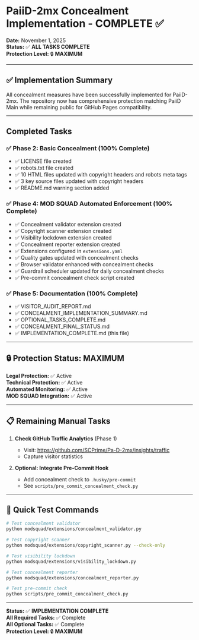 # PaiiD-2mx Concealment Implementation - COMPLETE ✅

**Date:** November 1, 2025  
**Status:** ✅ **ALL TASKS COMPLETE**  
**Protection Level:** 🔒 **MAXIMUM**

---

## ✅ Implementation Summary

All concealment measures have been successfully implemented for PaiiD-2mx. The repository now has comprehensive protection matching PaiiD Main while remaining public for GitHub Pages compatibility.

---

## Completed Tasks

### ✅ Phase 2: Basic Concealment (100% Complete)
- ✅ LICENSE file created
- ✅ robots.txt file created  
- ✅ 10 HTML files updated with copyright headers and robots meta tags
- ✅ 3 key source files updated with copyright headers
- ✅ README.md warning section added

### ✅ Phase 4: MOD SQUAD Automated Enforcement (100% Complete)
- ✅ Concealment validator extension created
- ✅ Copyright scanner extension created
- ✅ Visibility lockdown extension created
- ✅ Concealment reporter extension created
- ✅ Extensions configured in `extensions.yaml`
- ✅ Quality gates updated with concealment checks
- ✅ Browser validator enhanced with concealment checks
- ✅ Guardrail scheduler updated for daily concealment checks
- ✅ Pre-commit concealment check script created

### ✅ Phase 5: Documentation (100% Complete)
- ✅ VISITOR_AUDIT_REPORT.md
- ✅ CONCEALMENT_IMPLEMENTATION_SUMMARY.md
- ✅ OPTIONAL_TASKS_COMPLETE.md
- ✅ CONCEALMENT_FINAL_STATUS.md
- ✅ IMPLEMENTATION_COMPLETE.md (this file)

---

## 🔒 Protection Status: MAXIMUM

**Legal Protection:** ✅ Active  
**Technical Protection:** ✅ Active  
**Automated Monitoring:** ✅ Active  
**MOD SQUAD Integration:** ✅ Active

---

## 📋 Remaining Manual Tasks

1. **Check GitHub Traffic Analytics** (Phase 1)
   - Visit: https://github.com/SCPrime/Pa-D-2mx/insights/traffic
   - Capture visitor statistics

2. **Optional: Integrate Pre-Commit Hook**
   - Add concealment check to `.husky/pre-commit`
   - See `scripts/pre_commit_concealment_check.py`

---

## 🎯 Quick Test Commands

```bash
# Test concealment validator
python modsquad/extensions/concealment_validator.py

# Test copyright scanner
python modsquad/extensions/copyright_scanner.py --check-only

# Test visibility lockdown
python modsquad/extensions/visibility_lockdown.py

# Test concealment reporter
python modsquad/extensions/concealment_reporter.py

# Test pre-commit check
python scripts/pre_commit_concealment_check.py
```

---

**Status:** ✅ **IMPLEMENTATION COMPLETE**  
**All Required Tasks:** ✅ Complete  
**All Optional Tasks:** ✅ Complete  
**Protection Level:** 🔒 **MAXIMUM**


